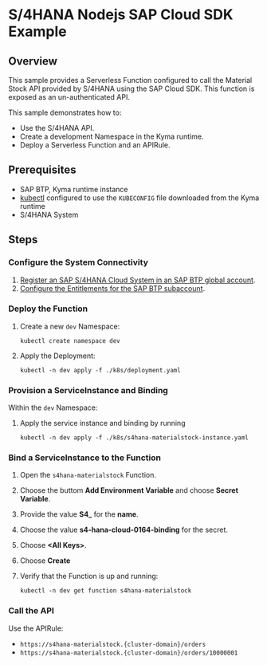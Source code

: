 # S/4HANA Nodejs SAP Cloud SDK Example

## Overview

This sample provides a Serverless Function configured to call the Material Stock API provided by S/4HANA using the SAP Cloud SDK. This function is exposed as an un-authenticated API.

This sample demonstrates how to:

- Use the S/4HANA API.
- Create a development Namespace in the Kyma runtime.
- Deploy a Serverless Function and an APIRule.

## Prerequisites

- SAP BTP, Kyma runtime instance
- [kubectl](https://kubernetes.io/docs/tasks/tools/install-kubectl/) configured to use the `KUBECONFIG` file downloaded from the Kyma runtime
- S/4HANA System

## Steps

### Configure the System Connectivity

1. [Register an SAP S/4HANA Cloud System in an SAP BTP global account](https://help.sap.com/viewer/65de2977205c403bbc107264b8eccf4b/Cloud/en-US/28171b629f3549af8c1d66d7c8de5e18.html).
2. [Configure the Entitlements for the SAP BTP subaccount](https://help.sap.com/viewer/65de2977205c403bbc107264b8eccf4b/Cloud/en-US/65ad330d11ac49a196948aa8db6470fb.html).

### Deploy the Function

1. Create a new `dev` Namespace:

   ```shell
   kubectl create namespace dev
   ```

2. Apply the Deployment:

   ```shell
   kubectl -n dev apply -f ./k8s/deployment.yaml
   ```

### Provision a ServiceInstance and Binding

Within the `dev` Namespace:

1. Apply the service instance and binding by running

   ```shell
   kubectl -n dev apply -f ./k8s/s4hana-materialstock-instance.yaml
   ```

### Bind a ServiceInstance to the Function

1. Open the `s4hana-materialstock` Function.
2. Choose the buttom **Add Environment Variable** and choose **Secret Variable**.
3. Provide the value **S4\_** for the **name**.
4. Choose the value **s4-hana-cloud-0164-binding** for the secret.
5. Choose **\<All Keys>**.
6. Choose **Create**
7. Verify that the Function is up and running:

   ```shell
   kubectl -n dev get function s4hana-materialstock
   ```

### Call the API

Use the APIRule:

- `https://s4hana-materialstock.{cluster-domain}/orders`
- `https://s4hana-materialstock.{cluster-domain}/orders/10000001`
